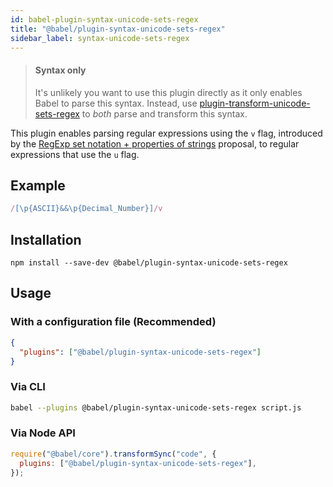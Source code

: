 ```yaml
---
id: babel-plugin-syntax-unicode-sets-regex
title: "@babel/plugin-syntax-unicode-sets-regex"
sidebar_label: syntax-unicode-sets-regex
---
```


> #### Syntax only
>
> It's unlikely you want to use this plugin directly as it only enables Babel to parse this syntax. Instead, use [plugin-transform-unicode-sets-regex](plugin-transform-unicode-sets-regex.md) to _both_ parse and transform this syntax.

This plugin enables parsing regular expressions using the `v` flag, introduced by the [RegExp set notation + properties of strings](https://github.com/tc39/proposal-regexp-set-notation) proposal, to regular expressions that use the `u` flag.

## Example

```js title="JavaScript"
/[\p{ASCII}&&\p{Decimal_Number}]/v
```

## Installation

```shell npm2yarn
npm install --save-dev @babel/plugin-syntax-unicode-sets-regex
```

## Usage

### With a configuration file (Recommended)

```json title="babel.config.json"
{
  "plugins": ["@babel/plugin-syntax-unicode-sets-regex"]
}
```

### Via CLI

```sh title="Shell"
babel --plugins @babel/plugin-syntax-unicode-sets-regex script.js
```

### Via Node API

```js title="JavaScript"
require("@babel/core").transformSync("code", {
  plugins: ["@babel/plugin-syntax-unicode-sets-regex"],
});
```
